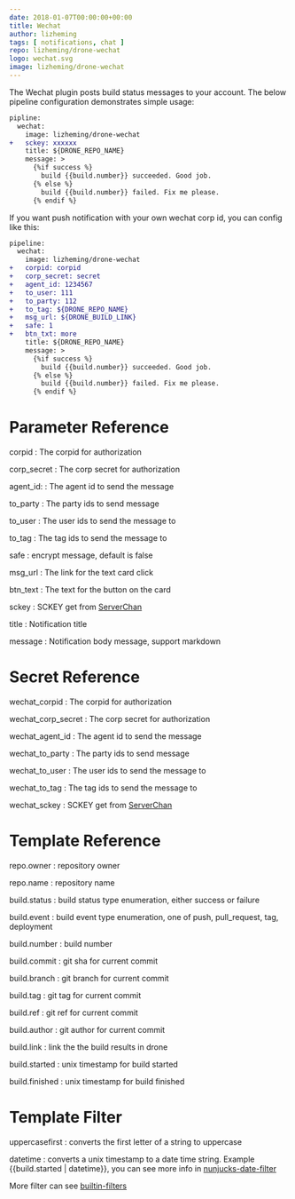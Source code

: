 ```yaml
---
date: 2018-01-07T00:00:00+00:00
title: Wechat
author: lizheming
tags: [ notifications, chat ]
repo: lizheming/drone-wechat
logo: wechat.svg
image: lizheming/drone-wechat
---
```


The Wechat plugin posts build status messages to your account. The below pipeline configuration demonstrates simple usage:

```diff
pipline:
  wechat:
    image: lizheming/drone-wechat
+   sckey: xxxxxx
    title: ${DRONE_REPO_NAME}
    message: >
      {%if success %}
        build {{build.number}} succeeded. Good job.
      {% else %}
        build {{build.number}} failed. Fix me please.
      {% endif %}
```

If you want push notification with your own wechat corp id, you can config like this:

```diff
pipeline:
  wechat:
    image: lizheming/drone-wechat
+   corpid: corpid
+   corp_secret: secret
+   agent_id: 1234567
+   to_user: 111
+   to_party: 112
+   to_tag: ${DRONE_REPO_NAME}
+   msg_url: ${DRONE_BUILD_LINK}
+   safe: 1
+   btn_txt: more
    title: ${DRONE_REPO_NAME}
    message: >
      {%if success %}
        build {{build.number}} succeeded. Good job.
      {% else %}
        build {{build.number}} failed. Fix me please.
      {% endif %}
```

# Parameter Reference

corpid
: The corpid for authorization

corp_secret
: The corp secret for authorization

agent_id:
: The agent id to send the message

to_party
: The party ids to send message

to_user
: The user ids to send the message to

to_tag
: The tag ids to send the message to

safe
: encrypt message, default is false

msg_url
: The link for the text card click

btn_text
: The text for the button on the card

sckey
: SCKEY get from [ServerChan](http://sc.ftqq.com)

title
: Notification title

message
: Notification body message, support markdown

# Secret Reference

wechat_corpid
: The corpid for authorization

wechat\_corp\_secret
: The corp secret for authorization

wechat\_agent\_id
: The agent id to send the message

wechat\_to\_party
: The party ids to send message

wechat\_to\_user
: The user ids to send the message to

wechat\_to\_tag
: The tag ids to send the message to

wechat_sckey
: SCKEY get from [ServerChan](http://sc.ftqq.com)

# Template Reference

repo.owner
: repository owner

repo.name
: repository name

build.status
: build status type enumeration, either success or failure

build.event
: build event type enumeration, one of push, pull_request, tag, deployment

build.number
: build number

build.commit
: git sha for current commit

build.branch
: git branch for current commit

build.tag
: git tag for current commit

build.ref
: git ref for current commit

build.author
: git author for current commit

build.link
: link the the build results in drone

build.started
: unix timestamp for build started

build.finished
: unix timestamp for build finished

# Template Filter

uppercasefirst
: converts the first letter of a string to uppercase

datetime
: converts a unix timestamp to a date time string. Example {{build.started | datetime}}, you can see more info in [nunjucks-date-filter](https://www.npmjs.com/package/nunjucks-date-filter)

More filter can see [builtin-filters](https://mozilla.github.io/nunjucks/templating.html#builtin-filters)